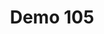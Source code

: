 ---
layout: launcher
title: "Demo 105"
permalink: /launcher/demo105/
demo: "https://ion-book.github.io/demo105/"
repo: "https://github.com/ion-book/demo105"
---